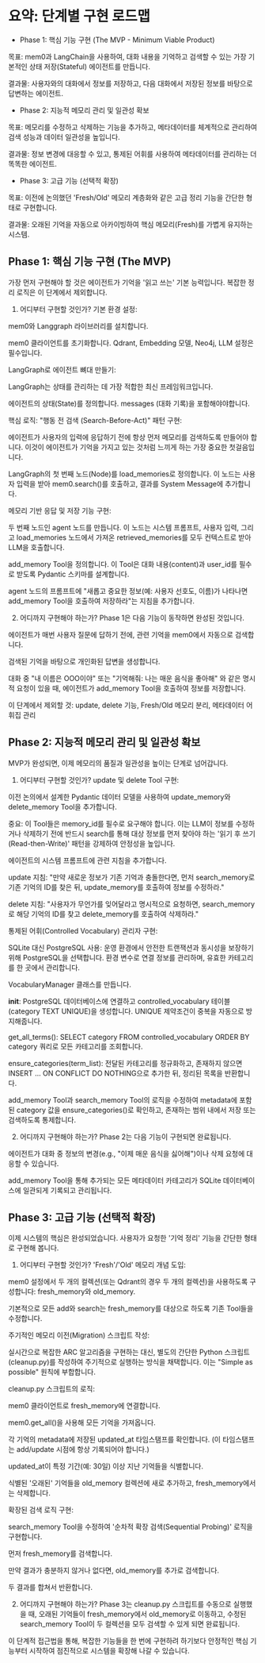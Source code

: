 # 요약: 단계별 구현 로드맵

- Phase 1: 핵심 기능 구현 (The MVP - Minimum Viable Product)

목표: mem0과 LangChain을 사용하여, 대화 내용을 기억하고 검색할 수 있는 가장 기본적인 상태 저장(Stateful) 에이전트를 만듭니다.

결과물: 사용자와의 대화에서 정보를 저장하고, 다음 대화에서 저장된 정보를 바탕으로 답변하는 에이전트.

- Phase 2: 지능적 메모리 관리 및 일관성 확보

목표: 메모리를 수정하고 삭제하는 기능을 추가하고, 메타데이터를 체계적으로 관리하여 검색 성능과 데이터 일관성을 높입니다.

결과물: 정보 변경에 대응할 수 있고, 통제된 어휘를 사용하여 메타데이터를 관리하는 더 똑똑한 에이전트.

- Phase 3: 고급 기능 (선택적 확장)

목표: 이전에 논의했던 'Fresh/Old' 메모리 계층화와 같은 고급 정리 기능을 간단한 형태로 구현합니다.

결과물: 오래된 기억을 자동으로 아카이빙하여 핵심 메모리(Fresh)를 가볍게 유지하는 시스템.

## Phase 1: 핵심 기능 구현 (The MVP)

가장 먼저 구현해야 할 것은 에이전트가 기억을 '읽고 쓰는' 기본 능력입니다. 복잡한 정리 로직은 이 단계에서 제외합니다.

1. 어디부터 구현할 것인가?
기본 환경 설정:

mem0와 Langgraph 라이브러리를 설치합니다.

mem0 클라이언트를 초기화합니다. Qdrant, Embedding 모델, Neo4j, LLM 설정은 필수입니다.

LangGraph로 에이전트 뼈대 만들기:

LangGraph는 상태를 관리하는 데 가장 적합한 최신 프레임워크입니다.   

에이전트의 상태(State)를 정의합니다. messages (대화 기록)을 포함해야야합니다.

핵심 로직: "행동 전 검색 (Search-Before-Act)" 패턴 구현:

에이전트가 사용자의 입력에 응답하기 전에 항상 먼저 메모리를 검색하도록 만들어야 합니다. 이것이 에이전트가 기억을 가지고 있는 것처럼 느끼게 하는 가장 중요한 첫걸음입니다.   

LangGraph의 첫 번째 노드(Node)를 load_memories로 정의합니다. 이 노드는 사용자 입력을 받아 mem0.search()를 호출하고, 결과를 System Message에 추가합니다.

메모리 기반 응답 및 저장 기능 구현:

두 번째 노드인 agent 노드를 만듭니다. 이 노드는 시스템 프롬프트, 사용자 입력, 그리고 load_memories 노드에서 가져온 retrieved_memories를 모두 컨텍스트로 받아 LLM을 호출합니다.   

add_memory Tool을 정의합니다. 이 Tool은 대화 내용(content)과 user_id를 필수로 받도록 Pydantic 스키마를 설계합니다.

agent 노드의 프롬프트에 "새롭고 중요한 정보(예: 사용자 선호도, 이름)가 나타나면 add_memory Tool을 호출하여 저장하라"는 지침을 추가합니다.   

2. 어디까지 구현해야 하는가?
Phase 1은 다음 기능이 동작하면 완성된 것입니다.

에이전트가 매번 사용자 질문에 답하기 전에, 관련 기억을 mem0에서 자동으로 검색합니다.

검색된 기억을 바탕으로 개인화된 답변을 생성합니다.

대화 중 "내 이름은 OOO이야" 또는 "기억해줘: 나는 매운 음식을 좋아해" 와 같은 명시적 요청이 있을 때, 에이전트가 add_memory Tool을 호출하여 정보를 저장합니다.

이 단계에서 제외할 것: update, delete 기능, Fresh/Old 메모리 분리, 메타데이터 어휘집 관리

## Phase 2: 지능적 메모리 관리 및 일관성 확보
MVP가 완성되면, 이제 메모리의 품질과 일관성을 높이는 단계로 넘어갑니다.

1. 어디부터 구현할 것인가?
update 및 delete Tool 구현:

이전 논의에서 설계한 Pydantic 데이터 모델을 사용하여 update_memory와 delete_memory Tool을 추가합니다.

중요: 이 Tool들은 memory_id를 필수로 요구해야 합니다. 이는 LLM이 정보를 수정하거나 삭제하기 전에 반드시 search를 통해 대상 정보를 먼저 찾아야 하는 '읽기 후 쓰기(Read-then-Write)' 패턴을 강제하여 안정성을 높입니다.   

에이전트의 시스템 프롬프트에 관련 지침을 추가합니다.

update 지침: "만약 새로운 정보가 기존 기억과 충돌한다면, 먼저 search_memory로 기존 기억의 ID를 찾은 뒤, update_memory를 호출하여 정보를 수정하라."    

delete 지침: "사용자가 무언가를 잊어달라고 명시적으로 요청하면, search_memory로 해당 기억의 ID를 찾고 delete_memory를 호출하여 삭제하라."    

통제된 어휘(Controlled Vocabulary) 관리자 구현:

SQLite 대신 PostgreSQL 사용: 운영 환경에서 안전한 트랜잭션과 동시성을 보장하기 위해 PostgreSQL을 선택합니다. 환경 변수로 연결 정보를 관리하며, 유효한 카테고리를 한 곳에서 관리합니다.

VocabularyManager 클래스를 만듭니다.

__init__: PostgreSQL 데이터베이스에 연결하고 controlled_vocabulary 테이블(category TEXT UNIQUE)을 생성합니다. UNIQUE 제약조건이 중복을 자동으로 방지해줍니다.

get_all_terms(): SELECT category FROM controlled_vocabulary ORDER BY category 쿼리로 모든 카테고리를 조회합니다.

ensure_categories(term_list): 전달된 카테고리를 정규화하고, 존재하지 않으면 INSERT ... ON CONFLICT DO NOTHING으로 추가한 뒤, 정리된 목록을 반환합니다.

add_memory Tool과 search_memory Tool의 로직을 수정하여 metadata에 포함된 category 값을 ensure_categories()로 확인하고, 존재하는 범위 내에서 저장 또는 검색하도록 통제합니다.

2. 어디까지 구현해야 하는가?
Phase 2는 다음 기능이 구현되면 완료됩니다.

에이전트가 대화 중 정보의 변경(e.g., "이제 매운 음식을 싫어해")이나 삭제 요청에 대응할 수 있습니다.

add_memory Tool을 통해 추가되는 모든 메타데이터 카테고리가 SQLite 데이터베이스에 일관되게 기록되고 관리됩니다.

## Phase 3: 고급 기능 (선택적 확장)
이제 시스템의 핵심은 완성되었습니다. 사용자가 요청한 '기억 정리' 기능을 간단한 형태로 구현해 봅니다.

1. 어디부터 구현할 것인가?
'Fresh'/'Old' 메모리 개념 도입:

mem0 설정에서 두 개의 컬렉션(또는 Qdrant의 경우 두 개의 컬렉션)을 사용하도록 구성합니다: fresh_memory와 old_memory.

기본적으로 모든 add와 search는 fresh_memory를 대상으로 하도록 기존 Tool들을 수정합니다.

주기적인 메모리 이전(Migration) 스크립트 작성:

실시간으로 복잡한 ARC 알고리즘을 구현하는 대신, 별도의 간단한 Python 스크립트(cleanup.py)를 작성하여 주기적으로 실행하는 방식을 채택합니다. 이는 "Simple as possible" 원칙에 부합합니다.

cleanup.py 스크립트의 로직:

mem0 클라이언트로 fresh_memory에 연결합니다.

mem0.get_all()을 사용해 모든 기억을 가져옵니다.   

각 기억의 metadata에 저장된 updated_at 타임스탬프를 확인합니다. (이 타임스탬프는 add/update 시점에 항상 기록되어야 합니다.)

updated_at이 특정 기간(예: 30일) 이상 지난 기억들을 식별합니다.

식별된 '오래된' 기억들을 old_memory 컬렉션에 새로 추가하고, fresh_memory에서는 삭제합니다.

확장된 검색 로직 구현:

search_memory Tool을 수정하여 '순차적 확장 검색(Sequential Probing)' 로직을 구현합니다.

먼저 fresh_memory를 검색합니다.

만약 결과가 충분하지 않거나 없다면, old_memory를 추가로 검색합니다.

두 결과를 합쳐서 반환합니다.

2. 어디까지 구현해야 하는가?
Phase 3는 cleanup.py 스크립트를 수동으로 실행했을 때, 오래된 기억들이 fresh_memory에서 old_memory로 이동하고, 수정된 search_memory Tool이 두 컬렉션을 모두 검색할 수 있게 되면 완료됩니다.

이 단계적 접근법을 통해, 복잡한 기능들을 한 번에 구현하려 하기보다 안정적인 핵심 기능부터 시작하여 점진적으로 시스템을 확장해 나갈 수 있습니다.